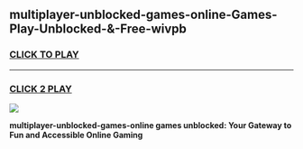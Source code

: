 
## multiplayer-unblocked-games-online-Games-Play-Unblocked-&-Free-wivpb
<h3>
<a href="https://premium76.site?title=multiplayer-unblocked-games-online&ref=24A">CLICK TO PLAY</a></h3>
<hr>

<h3>
<a href="https://premium76.site?title=multiplayer-unblocked-games-online&ref=24A">CLICK 2 PLAY</a>
  
</h3>

<a href="https://premium76.site?title=multiplayer-unblocked-games-online&ref=24A"><img src="https://clearcache.store/games.png"></a>


**multiplayer-unblocked-games-online games unblocked: Your Gateway to Fun and Accessible Online Gaming**
